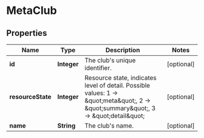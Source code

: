 
# MetaClub

## Properties
Name | Type | Description | Notes
------------ | ------------- | ------------- | -------------
**id** | **Integer** | The club&#39;s unique identifier. |  [optional]
**resourceState** | **Integer** | Resource state, indicates level of detail. Possible values: 1 -&gt; \&quot;meta\&quot;, 2 -&gt; \&quot;summary\&quot;, 3 -&gt; \&quot;detail\&quot; |  [optional]
**name** | **String** | The club&#39;s name. |  [optional]



